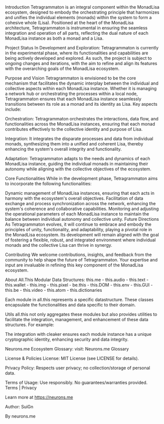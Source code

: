 Introduction
Tetragrammaton is an integral component within the MonadLisa ecosystem, designed to embody the orchestrating principle that harmonizes and unifies the individual elements (monads) within the system to form a cohesive whole (Lisa). Positioned at the heart of the MonadLisa architecture, Tetragrammaton is instrumental in ensuring the seamless integration and operation of all parts, reflecting the dual nature of each MonadLisa instance as both a monad and a Lisa.

Project Status In Development and Exploration: Tetragrammaton is currently in the experimental phase, where its functionalities and capabilities are being actively developed and explored. As such, the project is subject to ongoing changes and iterations, with the aim to refine and align its features with the overarching goals of the MonadLisa ecosystem.

Purpose and Vision Tetragrammaton is envisioned to be the core mechanism that facilitates the dynamic interplay between the individual and collective aspects within each MonadLisa instance. Whether it is managing a network hub or orchestrating the processes within a local node, Tetragrammaton ensures that each MonadLisa instance seamlessly transitions between its role as a monad and its identity as Lisa. Key aspects include:

Orchestration: Tetragrammaton orchestrates the interactions, data flow, and functionalities across the MonadLisa instances, ensuring that each monad contributes effectively to the collective identity and purpose of Lisa.

Integration: It integrates the disparate processes and data from individual monads, synthesizing them into a unified and coherent Lisa, thereby enhancing the system's overall integrity and functionality.

Adaptation: Tetragrammaton adapts to the needs and dynamics of each MonadLisa instance, guiding the individual monads in maintaining their autonomy while aligning with the collective objectives of the ecosystem.

Core Functionalities While in the development phase, Tetragrammaton aims to incorporate the following functionalities:

Dynamic management of MonadLisa instances, ensuring that each acts in harmony with the ecosystem's overall objectives. Facilitation of data exchange and process synchronization across the network, enhancing the system's coherence and collaborative capabilities. Monitoring and adjusting the operational parameters of each MonadLisa instance to maintain the balance between individual autonomy and collective unity. Future Directions As Tetragrammaton evolves, it will continue to embrace and embody the principles of unity, functionality, and adaptability, playing a pivotal role in the MonadLisa ecosystem. Its development will remain aligned with the goal of fostering a flexible, robust, and integrated environment where individual monads and the collective Lisa can thrive in synergy.

Contributing We welcome contributions, insights, and feedback from the community to help shape the future of Tetragrammaton. Your expertise and input are invaluable in refining this key component of the MonadLisa ecosystem.

About All.This
Modular Data Structures:
this.me - this.audio - this.text - this.wallet - this.img - this.pixel - be.this - this.DOM - this.env - this.GUI - this.be - this.video - this.atom - this.dictionaries

Each module in all.this represents a specific datastructure. These classes encapsulate the functionalities and data specific to their domain.

Utils
all.this not only aggregates these modules but also provides utilities to facilitate the integration, management, and enhancement of these data structures. For example:

The integration with cleaker ensures each module instance has a unique cryptographic identity, enhancing security and data integrity.

Neurons.me Ecosystem Glossary:
visit: Neurons.me Glossary

License & Policies
License: MIT License (see LICENSE for details).

Privacy Policy: Respects user privacy; no collection/storage of personal data.

Terms of Usage: Use responsibly. No guarantees/warranties provided. Terms | Privacy

Learn more at https://neurons.me

Author: SuiGn

By neurons.me